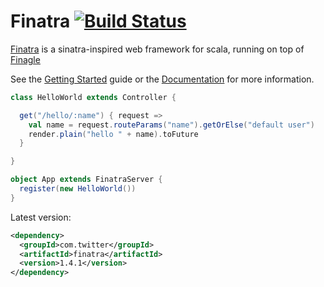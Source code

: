 

# Finatra [![Build Status](https://secure.travis-ci.org/capotej/finatra.png)](http://travis-ci.org/capotej/finatra)

[Finatra](http://finatra.info) is a sinatra-inspired web framework for scala, running on top of [Finagle](http://twitter.github.com/finagle/)

See the [Getting Started](http://finatra.info/docs/tutorial.html) guide or the [Documentation](http://finatra.info/docs/index.html) for more information.

```scala
class HelloWorld extends Controller {

  get("/hello/:name") { request =>
    val name = request.routeParams("name").getOrElse("default user")
    render.plain("hello " + name).toFuture
  }

}

object App extends FinatraServer {
  register(new HelloWorld())
}
```

Latest version:

```xml
<dependency>
  <groupId>com.twitter</groupId>
  <artifactId>finatra</artifactId>
  <version>1.4.1</version>
</dependency>
```


